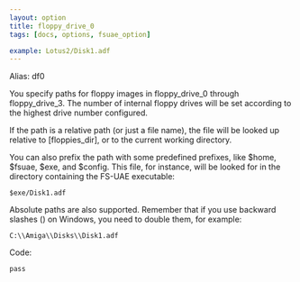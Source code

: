 ```yaml
---
layout: option
title: floppy_drive_0
tags: [docs, options, fsuae_option]

example: Lotus2/Disk1.adf
---
```


Alias: df0

You specify paths for floppy images in floppy_drive_0 through floppy_drive_3.
The number of internal floppy drives will be set according to the highest
drive number configured.

If the path is a relative path (or just a file name), the file will be
looked up relative to [floppies_dir], or to the current working directory.

You can also prefix the path with some predefined prefixes, like $home,
$fsuae, $exe, and $config. This file, for instance, will be looked for in the directory containing the FS-UAE executable:

    $exe/Disk1.adf

Absolute paths are also supported. Remember that if you use backward
slashes (\) on Windows, you need to double them, for example:

    C:\\Amiga\\Disks\\Disk1.adf

Code:

    pass
